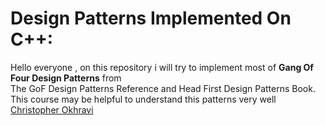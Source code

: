 # Design Patterns Implemented On C++:
Hello everyone , on this repository i will try to implement most of  **Gang Of Four Design Patterns** from  
The GoF Design Patterns Reference and Head First Design Patterns Book.  
This course may be helpful to understand this patterns very well [Christopher Okhravi](https://www.youtube.com/watch?v=v9ejT8FO-7I&list=PLrhzvIcii6GNjpARdnO4ueTUAVR9eMBpc&index=2&t=0s)  


